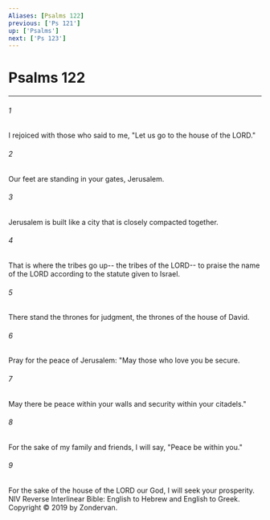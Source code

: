 ```yaml
---
Aliases: [Psalms 122]
previous: ['Ps 121']
up: ['Psalms']
next: ['Ps 123']
---
```

# Psalms 122

***


###### 1 
I rejoiced with those who said to me, "Let us go to the house of the LORD." 

###### 2 
Our feet are standing in your gates, Jerusalem. 

###### 3 
Jerusalem is built like a city that is closely compacted together. 

###### 4 
That is where the tribes go up-- the tribes of the LORD-- to praise the name of the LORD according to the statute given to Israel. 

###### 5 
There stand the thrones for judgment, the thrones of the house of David. 

###### 6 
Pray for the peace of Jerusalem: "May those who love you be secure. 

###### 7 
May there be peace within your walls and security within your citadels." 

###### 8 
For the sake of my family and friends, I will say, "Peace be within you." 

###### 9 
For the sake of the house of the LORD our God, I will seek your prosperity. NIV Reverse Interlinear Bible: English to Hebrew and English to Greek. Copyright © 2019 by Zondervan.
